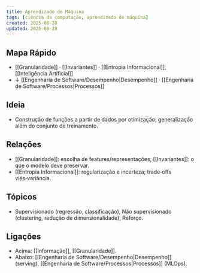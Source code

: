```yaml
---
title: Aprendizado de Máquina
tags: [ciência da computação, aprendizado de máquina]
created: 2025-08-28
updated: 2025-08-28
---
```


## Mapa Rápido
- [[Granularidade]] · [[Invariantes]] · [[Entropia Informacional]], [[Inteligência Artificial]]
- ↓ [[Engenharia de Software/Desempenho|Desempenho]] · [[Engenharia de Software/Processos|Processos]]

## Ideia
- Construção de funções a partir de dados por otimização; generalização além do conjunto de treinamento.

## Relações
- [[Granularidade]]: escolha de features/representações; [[Invariantes]]: o que o modelo deve preservar.
- [[Entropia Informacional]]: regularização e incerteza; trade‑offs viés‑variância.

## Tópicos
- Supervisionado (regressão, classificação), Não supervisionado (clustering, redução de dimensionalidade), Reforço.

## Ligações
- Acima: [[Informação]], [[Granularidade]].
- Abaixo: [[Engenharia de Software/Desempenho|Desempenho]] (serving), [[Engenharia de Software/Processos|Processos]] (MLOps).
